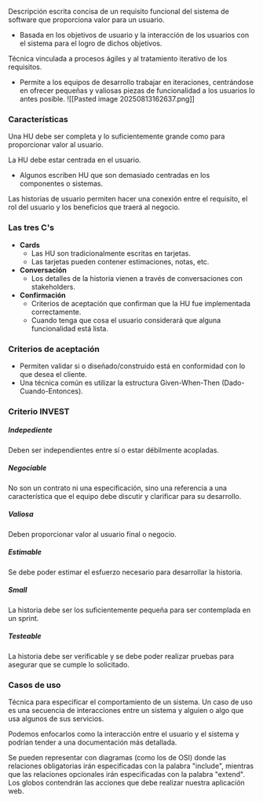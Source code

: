Descripción escrita concisa de un requisito funcional del sistema de software que proporciona valor para un usuario.
- Basada en los objetivos de usuario y la interacción de los usuarios con el sistema para el logro de dichos objetivos.

Técnica vinculada a procesos ágiles y al tratamiento iterativo de los requisitos.
- Permite a los equipos de desarrollo trabajar en iteraciones, centrándose en ofrecer pequeñas y valiosas piezas de funcionalidad a los usuarios lo antes posible.
![[Pasted image 20250813162637.png]]
### Características
Una HU debe ser completa y lo suficientemente grande como para proporcionar valor al usuario.

La HU debe estar centrada en el usuario.
- Algunos escriben HU que son demasiado centradas en los componentes o sistemas.

Las historias de usuario permiten hacer una conexión entre el requisito, el rol del usuario y los beneficios que traerá al negocio.
### Las tres C's
- **Cards**
	- Las HU son tradicionalmente escritas en tarjetas.
	- Las tarjetas pueden contener estimaciones, notas, etc.
- **Conversación**
	- Los detalles de la historia vienen a través de conversaciones con stakeholders.
- **Confirmación**
	- Criterios de aceptación que confirman que la HU fue implementada correctamente.
	- Cuando tenga que cosa el usuario considerará que alguna funcionalidad está lista.
### Criterios de aceptación
- Permiten validar si o diseñado/construido está en conformidad con lo que desea el cliente.
- Una técnica común es utilizar la estructura Given-When-Then (Dado-Cuando-Entonces).
### Criterio INVEST
##### Indepediente
Deben ser independientes entre sí o estar débilmente acopladas.
##### Negociable
No son un contrato ni una especificación, sino una referencia a una característica que el equipo debe discutir y clarificar para su desarrollo.
##### Valiosa
Deben proporcionar valor al usuario final o negocio.
##### Estimable
Se debe poder estimar el esfuerzo necesario para desarrollar la historia.
##### Small
La historia debe ser los suficientemente pequeña para ser contemplada en un sprint.
##### Testeable
La historia debe ser verificable y se debe poder realizar pruebas para asegurar que se cumple lo solicitado.
###  Casos de uso
Técnica para especificar el comportamiento de un sistema. Un caso de uso es una secuencia de interacciones entre un sistema y alguien o algo que usa algunos de sus servicios.

Podemos enfocarlos como la interacción entre el usuario y el sistema y podrían tender a una documentación más detallada.

Se pueden representar con diagramas (como los de OSI) donde las relaciones obligatorias irán especificadas con la palabra "include", mientras que las relaciones opcionales irán especificadas con la palabra "extend". Los globos contendrán las acciones que debe realizar nuestra aplicación web.